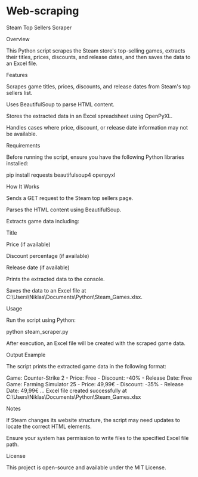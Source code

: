 # Web-scraping
Steam Top Sellers Scraper

Overview

This Python script scrapes the Steam store's top-selling games, extracts their titles, prices, discounts, and release dates, and then saves the data to an Excel file.

Features

Scrapes game titles, prices, discounts, and release dates from Steam's top sellers list.

Uses BeautifulSoup to parse HTML content.

Stores the extracted data in an Excel spreadsheet using OpenPyXL.

Handles cases where price, discount, or release date information may not be available.

Requirements

Before running the script, ensure you have the following Python libraries installed:

pip install requests beautifulsoup4 openpyxl

How It Works

Sends a GET request to the Steam top sellers page.

Parses the HTML content using BeautifulSoup.

Extracts game data including:

Title

Price (if available)

Discount percentage (if available)

Release date (if available)

Prints the extracted data to the console.

Saves the data to an Excel file at C:\Users\Niklas\Documents\Python\Steam_Games.xlsx.

Usage

Run the script using Python:

python steam_scraper.py

After execution, an Excel file will be created with the scraped game data.

Output Example

The script prints the extracted game data in the following format:

Game: Counter-Strike 2 - Price: Free - Discount: -40% - Release Date: Free
Game: Farming Simulator 25 - Price: 49,99€ - Discount: -35% - Release Date: 49,99€
...
Excel file created successfully at C:\Users\Niklas\Documents\Python\Steam_Games.xlsx

Notes

If Steam changes its website structure, the script may need updates to locate the correct HTML elements.

Ensure your system has permission to write files to the specified Excel file path.

License

This project is open-source and available under the MIT License.
